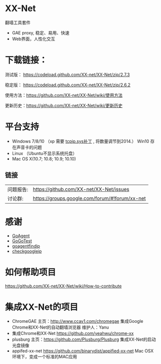

XX-Net
========
翻墙工具套件  
* GAE proxy, 稳定、易用、快速
* Web界面，人性化交互


下载链接：
==========
测试版：
https://codeload.github.com/XX-net/XX-Net/zip/2.7.3

稳定版：
https://codeload.github.com/XX-net/XX-Net/zip/2.6.2

使用方法：https://github.com/XX-net/XX-Net/wiki/使用方法

更新历史：https://github.com/XX-net/XX-Net/wiki/更新历史
  
  




平台支持
================
* Windows 7/8/10 （xp 需要 [tcpip.sys补丁]( https://github.com/yeahwu/wu/raw/master/WindowsXP-TCPIP-concurrency-count-patch.rar) , 将数量调节到2014.）
  Win10 存在声音卡的问题 
* Linux （Ubuntu不显示系统托盘）
* Mac OS X(10.7; 10.8; 10.9; 10.10)



## 链接
|   |   |
| --------   | :----  |
|问题报告:  |https://github.com/XX-net/XX-Net/issues|
|讨论群:  |https://groups.google.com/forum/#!forum/xx-net|

感谢
=========
* [GoAgent](https://github.com/phuslu/goagent)
* [GoGoTest](https://github.com/azzvx/gogotester)
* [goagentfindip](https://github.com/usrtmp/goagentfindip)
* [checkgoogleip](https://github.com/moonshawdo/checkgoogleip)


如何帮助项目
==========
https://github.com/XX-net/XX-Net/wiki/How-to-contribute

集成XX-Net的项目
===============
* ChromeGAE
  主页：http://www.ccav1.com/chromegae
  集成Google Chrome和XX-Net的自动翻墙浏览器
  维护人：Yanu
* 集成Chrome和XX-Net
  https://github.com/yeahwu/chrome-xx
* plusburg
  主页：https://github.com/Plusburg/Plusburg
  集成XX-Net的启动光盘镜像
* appifed-xx-net
  https://github.com/binarydist/appified-xx-net
  Mac OSX 环境下，变成一个标准的MAC应用

